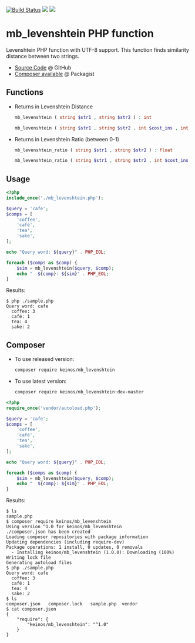 [![Build Status](https://travis-ci.org/KEINOS/mb_levenshtein.svg?branch=master)](https://travis-ci.org/KEINOS/mb_levenshtein)
[![](https://img.shields.io/packagist/php-v/keinos/mb_levenshtein)](https://travis-ci.org/KEINOS/mb_levenshtein "Supported PHP Version")
[![](https://img.shields.io/packagist/l/keinos/mb_levenshtein)](https://github.com/KEINOS/mb_levenshtein/blob/master/LICENSE)

# mb_levenshtein PHP function

Levenshtein PHP function with UTF-8 support. This function finds similarity distance between two strings.

- [Source Code](https://github.com/KEINOS/mb_levenshtein) @ GitHub
- [Composer available](https://packagist.org/packages/keinos/mb_levenshtein) @ Packagist

## Functions

- Returns in Levenshtein Distance

    ```php
    mb_levenshtein ( string $str1 , string $str2 ) : int
    ```

    ```php
    mb_levenshtein ( string $str1 , string $str2 , int $cost_ins , int $cost_rep , int $cost_del ) : int
    ```

- Returns in Levenshtein Ratio (between 0-1)

    ```php
    mb_levenshtein_ratio ( string $str1 , string $str2 ) : float
    ```

    ```php
    mb_levenshtein_ratio ( string $str1 , string $str2 , int $cost_ins , int $cost_rep , int $cost_del ) : float
    ```

## Usage

```php
<?php
include_once('./mb_levenshtein.php');

$query = 'cafe';
$comps = [
    'coffee',
    'café',
    'tea',
    'sake',
];

echo "Query word: ${query}" . PHP_EOL;

foreach ($comps as $comp) {
    $sim = mb_levenshtein($query, $comp);
    echo "  ${comp}: ${sim}" . PHP_EOL;
}
```

Results:

```shellsession
$ php ./sample.php
Query word: cafe
  coffee: 3
  café: 1
  tea: 4
  sake: 2
```

## Composer

- To use released version:

    ```bash
    composer require keinos/mb_levenshtein
    ```

- To use latest version:

    ```bash
    composer require keinos/mb_levenshtein:dev-master
    ```

```php
<?php
require_once('vendor/autoload.php');

$query = 'cafe';
$comps = [
    'coffee',
    'café',
    'tea',
    'sake',
];

echo "Query word: ${query}" . PHP_EOL;

foreach ($comps as $comp) {
    $sim = mb_levenshtein($query, $comp);
    echo "  ${comp}: ${sim}" . PHP_EOL;
}
```

Results:

```shellsession
$ ls
sample.php
$ composer require keinos/mb_levenshtein
Using version ^1.0 for keinos/mb_levenshtein
./composer.json has been created
Loading composer repositories with package information
Updating dependencies (including require-dev)
Package operations: 1 install, 0 updates, 0 removals
  - Installing keinos/mb_levenshtein (1.0.0): Downloading (100%)
Writing lock file
Generating autoload files
$ php ./sample.php
Query word: cafe
  coffee: 3
  café: 1
  tea: 4
  sake: 2
$ ls
composer.json   composer.lock   sample.php  vendor
$ cat composer.json
{
    "require": {
        "keinos/mb_levenshtein": "^1.0"
    }
}
```
